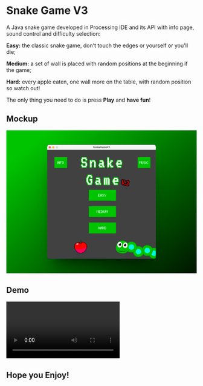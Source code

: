 # Snake Game V3

A Java snake game developed in Processing IDE and its API with info page, sound control and difficulty selection:

**Easy:** the classic snake game, don't touch the edges or yourself or you'll die;

**Medium:** a set of wall is placed with random positions at the beginning if the game;

**Hard:** every apple eaten, one wall more on the table, with random position so watch out!

The only thing you need to do is press **Play** and **have fun**!

## Mockup

![](mockups/home.png)

## Demo

![](mockups/SnakeGameV3.mp4)

## Hope you Enjoy!
